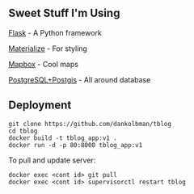 Sweet Stuff I'm Using
---------------------

[Flask](http://flask.pocoo.org/docs/0.10/) - A Python framework

[Materialize](http://materializecss.com/) - For styling

[Mapbox](https://www.mapbox.com/) - Cool maps

[PostgreSQL+Postgis](http://www.postgresql.org/)  - All around database


Deployment
----------

    git clone https://github.com/dankolbman/tblog
    cd tblog
    docker build -t tblog_app:v1 .
    docker run -d -p 80:8000 tblog_app:v1

To pull and update server:

    docker exec <cont id> git pull
    docker exec <cont id> supervisorctl restart tblog

